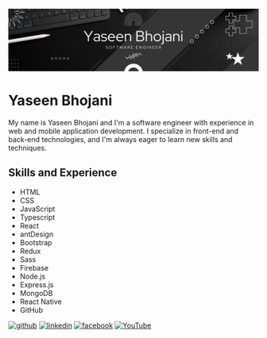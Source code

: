 ![I am Software Engineer](https://github.com/YaseenBhojani/yaseenBhojani/blob/main/LinkdinBanner.png)

# Yaseen Bhojani
My name is Yaseen Bhojani and I'm a software engineer with experience in web and mobile application development. I specialize in front-end and back-end technologies, and I'm always eager to learn new skills and techniques.

## Skills and Experience
* HTML
* CSS
* JavaScript
* Typescript
* React
* antDesign
* Bootstrap
* Redux
* Sass
* Firebase
* Node.js
* Express.js
* MongoDB
* React Native
* GitHub

[<img src='https://cdn.jsdelivr.net/npm/simple-icons@3.0.1/icons/github.svg' alt='github' height='40'>](https://github.com/yaseenBhojani)  [<img src='https://cdn.jsdelivr.net/npm/simple-icons@3.0.1/icons/linkedin.svg' alt='linkedin' height='40'>](https://www.linkedin.com/in/yaseenbhojani//)  [<img src='https://cdn.jsdelivr.net/npm/simple-icons@3.0.1/icons/facebook.svg' alt='facebook' height='40'>](https://www.facebook.com/profile.php?id=100087140082784)  [<img src='https://cdn.jsdelivr.net/npm/simple-icons@3.0.1/icons/youtube.svg' alt='YouTube' height='40'>](https://www.youtube.com/channel/UCb_8u-RKwic0QdSgeEFR6uw)  

